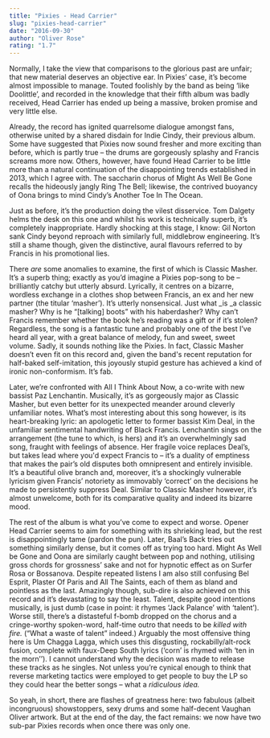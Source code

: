 ```yaml
---
title: "Pixies - Head Carrier"
slug: "pixies-head-carrier"
date: "2016-09-30"
author: "Oliver Rose"
rating: "1.7"
---
```


Normally, I take the view that comparisons to the glorious past are unfair; that new material deserves an objective ear. In Pixies’ case, it’s become almost impossible to manage. Touted foolishly by the band as being ‘like Doolittle’, and recorded in the knowledge that their fifth album was badly received, Head Carrier has ended up being a massive, broken promise and very little else.

Already, the record has ignited quarrelsome dialogue amongst fans, otherwise united by a shared disdain for Indie Cindy, their previous album. Some have suggested that Pixies now sound fresher and more exciting than before, which is partly true – the drums are gorgeously splashy and Francis screams more now. Others, however, have found Head Carrier to be little more than a natural continuation of the disappointing trends established in 2013, which I agree with. The saccharin chorus of Might As Well Be Gone recalls the hideously jangly Ring The Bell; likewise, the contrived buoyancy of Oona brings to mind Cindy’s Another Toe In The Ocean.

Just as before, it’s the production doing the vilest disservice. Tom Dalgety helms the desk on this one and whilst his work is technically superb, it’s completely inappropriate. Hardly shocking at this stage, I know: Gil Norton sank Cindy beyond reproach with similarly full, middlebrow engineering. It’s still a shame though, given the distinctive, aural flavours referred to by Francis in his promotional lies.

There _are_ some anomalies to examine, the first of which is Classic Masher. It’s a superb thing; exactly as you’d imagine a Pixies pop-song to be – brilliantly catchy but utterly absurd. Lyrically, it centres on a bizarre, wordless exchange in a clothes shop between Francis, an ex and her new partner (the titular ‘masher’). It’s utterly nonsensical. Just what _is _a classic masher? Why is he “\[talking\] boots” with his haberdasher? Why can’t Francis remember whether the book he’s reading was a gift or if it’s stolen? Regardless, the song is a fantastic tune and probably one of the best I’ve heard all year, with a great balance of melody, fun and sweet, sweet volume. Sadly, it sounds nothing like the Pixies. In fact, Classic Masher doesn’t even fit on this record and, given the band's recent reputation for half-baked self-imitation, this joyously stupid gesture has achieved a kind of ironic non-conformism. It’s fab.

Later, we’re confronted with All I Think About Now, a co-write with new bassist Paz Lenchantin. Musically, it’s as gorgeously major as Classic Masher, but even better for its unexpected meander around cleverly unfamiliar notes. What’s most interesting about this song however, is its heart-breaking lyric: an apologetic letter to former bassist Kim Deal, in the unfamiliar sentimental handwriting of Black Francis. Lenchantin sings on the arrangement (the tune to which, is hers) and it’s an overwhelmingly sad song, fraught with feelings of absence. Her fragile voice replaces Deal’s, but takes lead where you'd expect Francis to – it’s a duality of emptiness that makes the pair’s old disputes both omnipresent and entirely invisible. It’s a beautiful olive branch and, moreover, it’s a shockingly vulnerable lyricism given Francis’ notoriety as immovably ‘correct’ on the decisions he made to persistently suppress Deal. Similar to Classic Masher however, it’s almost unwelcome, both for its comparative quality and indeed its bizarre mood. 

The rest of the album is what you’ve come to expect and worse. Opener Head Carrier seems to aim for something with its shrieking lead, but the rest is disappointingly tame (pardon the pun). Later, Baal’s Back tries out something similarly dense, but it comes off as trying too hard. Might As Well be Gone and Oona are similarly caught between pop and nothing, utilising gross chords for grossness’ sake and not for hypnotic effect as on Surfer Rosa or Bossanova. Despite repeated listens I am also still confusing Bel Esprit, Plaster Of Paris and All The Saints, each of them as bland and pointless as the last. Amazingly though, sub-dire is also achieved on this record and it’s devastating to say the least. Talent, despite good intentions musically, is just dumb (case in point: it rhymes ‘Jack Palance’ with ‘talent’). Worse still, there’s a distasteful f-bomb dropped on the chorus and a cringe-worthy spoken-word, half-time outro that needs to be _killed with fire._ (“What a waste of talent” indeed.) Arguably the most offensive thing here is Um Chagga Lagga, which uses this disgusting, rockabilly/alt-rock fusion, complete with faux-Deep South lyrics (‘corn’ is rhymed with ‘ten in the morn’’). I cannot understand why the decision was made to release these tracks as he singles. Not unless you’re cynical enough to think that reverse marketing tactics were employed to get people to buy the LP so they could hear the better songs – what a _ridiculous idea._

So yeah, in short, there are flashes of greatness here: two fabulous (albeit incongruous) showstoppers, sexy drums and some half-decent Vaughan Oliver artwork. But at the end of the day, the fact remains: we now have two sub-par Pixies records when once there was only one.
